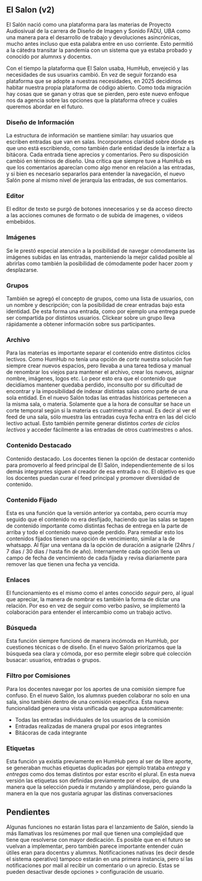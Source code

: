 ## El Salon (v2)
El Salón nació como una plataforma para las materias de Proyecto Audiosivual de la carrera de Diseño de Imagen y Sonido FADU, UBA como una manera para el desarrollo de trabajo y devoluciones asincrónicas, mucho antes incluso que esta palabra entre en uso corriente. Esto permitió a la cátedra transitar la pandemia con un sistema que ya estaba probado y conocido por alumnxs y docentxs.

Con el tiempo la plataforma que El Salon usaba, HumHub, envejeció y las necesidades de sus usuarixs cambió. En vez de seguir forzando esa plataforma que se adopte a nuestras necesidades, en 2025 decidimos habitar nuestra propia plataforma de código abierto. Como toda migración hay cosas que se ganan y otras que se pierden, pero este nuevo enfoque nos da agencia sobre las opciones que la plataforma ofrece y cuáles queremos abordar en el futuro.

### Diseño de Información
La estructura de información se mantiene similar: hay usuarios que escriben entradas que van en salas. Incorporamos claridad sobre dónde es que uno está escribiendo, como también darle entidad desde la interfaz a la bitácora. Cada entrada tiene aprecios y comentarios. Pero su disposición cambió en términos de diseño. Una crítica que siempre tuve a HumHub es que los comentarios aparecían como algo menor en relación a las entradas, y si bien es necesario separarlos para entender la navegación, el nuevo Salón pone al mismo nivel de jerarquía las entradas, de sus comentarios.

### Editor
El editor de texto se purgó de botones innecesarios y se da acceso directo a las acciones comunes de formato o de subida de imagenes, o videos embebidos.

### Imágenes
Se le prestó especial atención a la posibilidad de navegar cómodamente las imágenes subidas en las entradas, manteniendo la mejor calidad posible al abrirlas como también la posibilidad de cómodamente poder hacer zoom y desplazarse.

### Grupos
También se agregó el concepto de grupos, como una lista de usuarios, con un nombre y descripción; con la posibilidad de crear entradas bajo esta identidad. De esta forma una entrada, como por ejemplo una entrega puede ser compartida por distintos usuarios. Clickear sobre un grupo lleva rápidamente a obtener información sobre sus participantes.

### Archivo
Para las materias es importante separar el contenido entre distintos ciclos lectivos. Como HumHub no tenía una opción de _corte_ nuestra solución fue siempre crear nuevos espacios, pero llevaba a una tarea tediosa y manual de renombrar los viejos para mantener el archivo, crear los nuevos, asignar nombre, imágenes, logos etc. Lo peor esto era que el contenido que decidíamos mantener quedaba perdido, inconsulto por su dificultad de encontrar y la imposibilidad de indexar distintas salas como parte de una sola entidad. En el nuevo Salón todas las entradas históricas pertenecen a la misma sala, o materia. Solamente que a la hora de consultar se hace un corte temporal según si la materia es cuatrimestral o anual. Es decir al ver el feed de una sala, sólo muestra las entradas cuya fecha entra en las del ciclo lectivo actual. Esto también permite generar distintos _cortes de ciclos lectivos_ y acceder fácilmente a las entradas de otros cuatrimestres o años.

### Contenido Destacado
Contenido destacado. Los docentes tienen la opción de destacar contenido para promoverlo al feed principal de El Salón, independientemente de si los demás integrantes siguen al creador de esa entrada o no. El objetivo es que los docentes puedan curar el feed principal y promover diversidad de contenido.

### Contenido Fijado
Esta es una función que la versión anterior ya contaba, pero ocurría muy seguido que el contenido no era desfijado, haciendo que las salas se tapen de contenido importante como distintas fechas de entrega en la parte de arriba y todo el contenido nuevo quede perdido. Para remediar esto los contenidos fijados tienen una opción de vencimiento, similar a la de whatsapp. Al fijar una ventana da la opción de duración a asignarle (24hrs / 7 dias / 30 dias / hasta fin de año). Internamente cada opción llena un campo de fecha de vencimiento de cada fijada y revisa diariamente para remover las que tienen una fecha ya vencida.

### Enlaces
El funcionamiento es el mismo como el antes conocido *seguir* pero, al igual que apreciar, la manera de nombrar es también la forma de dictar una relación. Por eso en vez de seguir como verbo pasivo, se implementó la colaboración para entender el intercambio como un trabajo activo.

### Búsqueda
Esta función siempre funcionó de manera incómoda en HumHub, por cuestiones técnicas o de diseño. En el nuevo Salón priorizamos que la búsqueda sea clara y cómoda, por eso permite elegir sobre qué colección busacar: usuarios, entradas o grupos.

### Filtro por Comisiones
Para los docentes navegar por los aportes de una comisión siempre fue confuso. En el nuevo Salón, los alumnxs pueden colaborar no solo en una sala, sino también dentro de una comisión específica.
Esta nueva funcionalidad genera una vista unificada que agrupa automáticamente:

- Todas las entradas individuales de los usuarios de la comisión
- Entradas realizadas de manera grupal por esos integrantes
- Bitácoras de cada integrante

### Etiquetas
Esta función ya existía previamente en HumHub pero al ser de libre aporte, se generaban muchas etiquetas duplicadas por ejemplo trataba *entrega* y *entregas* como dos temas distintos por estar escrito el plural. En esta nueva versión las etiquetas son definidas previamente por el equipo, de una manera que la selección pueda ir mutando y ampliándose, pero guiando la manera en la que nos gustaría agrupar las distinas conversaciones

## Pendientes
Algunas funciones no estarán listas para el lanzamiento de Salón, siendo la más llamativas los resúmenes por mail que tienen una complejidad que tiene que resolverse con mayor dedicación. Es posible que en el futuro se vuelvan a implementar, pero también parece importante entender cuán útiles eran para docentxs y alumnxs. Notificaciones nativas (es decir desde el sistema operativo) tampoco estarán en una primera instancia, pero sí las notificaciones por mail al recibir un comentario o un aprecio. Estas se pueden desactivar desde opciones > configuración de usuario.